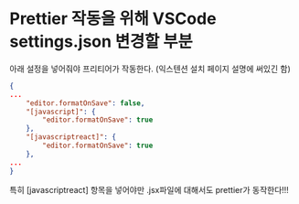 # Prettier 작동을 위해 VSCode settings.json 변경할 부분

아래 설정을 넣어줘야 프리티어가 작동한다. (익스텐션 설치 페이지 설명에 써있긴 함)
```json
{
...
    "editor.formatOnSave": false,
    "[javascript]": {
        "editor.formatOnSave": true
    },
    "[javascriptreact]": {
        "editor.formatOnSave": true
    },
...
}
```
특히 [javascriptreact] 항목을 넣어야만 .jsx파일에 대해서도 prettier가 동작한다!!!
<!--stackedit_data:
eyJoaXN0b3J5IjpbMzczMDUxNDc2XX0=
-->